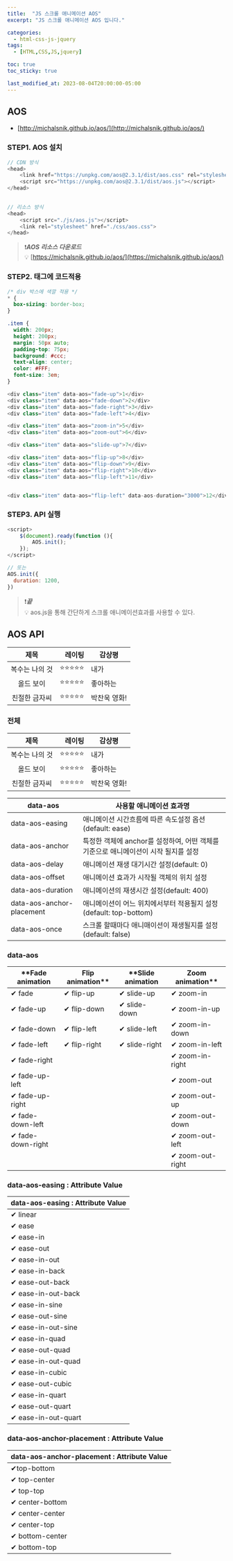 ```yaml
---
title:  "JS 스크롤 애니메이션 AOS"
excerpt: "JS 스크롤 애니메이션 AOS 입니다."

categories:
  - html-css-js-jquery
tags:
  - [HTML,CSS,JS,jquery]

toc: true
toc_sticky: true

last_modified_at: 2023-08-04T20:00:00-05:00
---
```


## AOS
- [http://michalsnik.github.io/aos/](http://michalsnik.github.io/aos/)

### STEP1. AOS 설치
  
```js
// CDN 방식
<head>
	<link href="https://unpkg.com/aos@2.3.1/dist/aos.css" rel="stylesheet">
	<script src="https://unpkg.com/aos@2.3.1/dist/aos.js"></script>
</head>
 
```
  
```js
// 리소스 방식
<head>
    <script src="./js/aos.js"></script>
    <link rel="stylesheet" href="./css/aos.css">
</head>

```  
  
> ❗***AOS 리소스 다운로드***  
> 💡 [https://michalsnik.github.io/aos/](https://michalsnik.github.io/aos/)


### STEP2. 태그에 코드적용
```css
/* div 박스에 색깔 적용 */
* {
  box-sizing: border-box;
}

.item {
  width: 200px;
  height: 200px;
  margin: 50px auto;
  padding-top: 75px;
  background: #ccc;
  text-align: center;
  color: #FFF;
  font-size: 3em;
}
```
```js
<div class="item" data-aos="fade-up">1</div>
<div class="item" data-aos="fade-down">2</div>
<div class="item" data-aos="fade-right">3</div>
<div class="item" data-aos="fade-left">4</div>

<div class="item" data-aos="zoom-in">5</div>
<div class="item" data-aos="zoom-out">6</div>

<div class="item" data-aos="slide-up">7</div>

<div class="item" data-aos="flip-up">8</div>
<div class="item" data-aos="flip-down">9</div>
<div class="item" data-aos="flip-right">10</div>
<div class="item" data-aos="flip-left">11</div>


<div class="item" data-aos="flip-left" data-aos-duration="3000">12</div>
```

### STEP3. API 실행
```js
<script>
    $(document).ready(function (){
        AOS.init();
    });
</script>

```
```js
// 또는
AOS.init({
  duration: 1200,
})

```

> ❗***끝***  
> 💡 aos.js을 통해 간단하게 스크롤 애니메이션효과를 사용할 수 있다.  



## AOS API
  
|**제목**|레이팅|감상평|  
|:---:|---:|---|  
|복수는 나의 것|⭐⭐⭐⭐⭐|내가|  
|올드 보이|⭐⭐⭐⭐⭐|좋아하는|  
|친절한 금자씨|⭐⭐⭐⭐⭐|박찬욱 영화!|  
  
### 전체
  
|**제목**|레이팅|감상평|  
|:---:|---:|---|  
|복수는 나의 것|⭐⭐⭐⭐⭐|내가|  
|올드 보이|⭐⭐⭐⭐⭐|좋아하는|  
|친절한 금자씨|⭐⭐⭐⭐⭐|박찬욱 영화!|  
  
|**data-aos**|**사용할 애니메이션 효과명**|  
|---|---|   
|data-aos-easing|애니메이션 시간흐름에 따른 속도설정 옵션(default: ease)|  
|data-aos-anchor|특정한 객체에 anchor를 설정하여, 어떤 객체를 기준으로 애니메이션이 시작 될지를 설정|  
|data-aos-delay|애니메이션 재생 대기시간 설정(default: 0)|  
|data-aos-offset|애니메이션 효과가 시작될 객체의 위치 설정|  
|data-aos-duration|애니메이션의 재생시간 설정(default: 400)|  
|data-aos-anchor-placement|애니메이션이 어느 위치에서부터 적용될지 설정(default: top-bottom)|  
|data-aos-once|스크롤 할때마다 애니매이션이 재생될지를 설정(default: false)|  
  


### data-aos
|**Fade animation|Flip animation**|**Slide animation|Zoom animation**|  
|---|---|---|---|  
|✔ fade|✔ flip-up|✔ slide-up|✔ zoom-in|  
|✔ fade-up|✔ flip-down|✔ slide-down|✔ zoom-in-up|  
|✔ fade-down|✔ flip-left|✔ slide-left| ✔ zoom-in-down|  
|✔ fade-left|✔ flip-right|✔ slide-right| ✔ zoom-in-left|  
|✔ fade-right|||✔ zoom-in-right|  
|✔ fade-up-left|||✔ zoom-out|  
|✔ fade-up-right|||✔ zoom-out-up|  
|✔ fade-down-left|||✔ zoom-out-down|  
|✔ fade-down-right|||✔ zoom-out-left|  
||||✔ zoom-out-right|  


### data-aos-easing : Attribute Value
|**data-aos-easing : Attribute Value**|  
|---|  
|✔ linear|  
|✔ ease|  
|✔ ease-in|  
|✔ ease-out|  
|✔ ease-in-out|  
|✔ ease-in-back|  
|✔ ease-out-back|  
|✔ ease-in-out-back|  
|✔ ease-in-sine|  
|✔ ease-out-sine|  
|✔ ease-in-out-sine|  
|✔ ease-in-quad|  
|✔ ease-out-quad|  
|✔ ease-in-out-quad|  
|✔ ease-in-cubic|  
|✔ ease-out-cubic|  
|✔ ease-in-quart|  
|✔ ease-out-quart|  
|✔ ease-in-out-quart|  


### data-aos-anchor-placement : Attribute Value
|data-aos-anchor-placement : Attribute Value|  
|---|  
|✔top-bottom|  
|✔ top-center|  
|✔ top-top|  
|✔ center-bottom|  
|✔ center-center|  
|✔ center-top|  
|✔ bottom-center|  
|✔ bottom-top|  